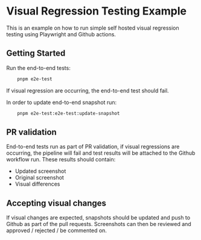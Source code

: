 # Visual Regression Testing Example

This is an example on how to run simple self hosted visual regression testing using Playwright and Github actions.

## Getting Started

Run the end-to-end tests:

```bash
    pnpm e2e-test
```

If visual regression are occurring, the end-to-end test should fail.

In order to update end-to-end snapshot run:

```bash
    pnpm e2e-test:e2e-test:update-snapshot
```

## PR validation

End-to-end tests run as part of PR validation, if visual regressions are occurring, the pipeline will fail and test results will be attached to the Github workflow run. These results should contain:

- Updated screenshot
- Original screenshot
- Visual differences

## Accepting visual changes

If visual changes are expected, snapshots should be updated and push to Github as part of the pull requests. Screenshots can then be reviewed and approved / rejected / be commented on.
